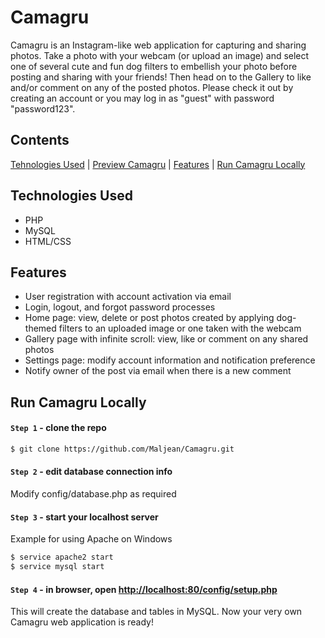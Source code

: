 # <a name="top">Camagru</a>

Camagru is an Instagram-like web application for capturing and sharing photos. Take a photo with your webcam (or upload an image) and select one of several cute and fun dog filters to embellish your photo before posting and sharing with your friends! Then head on to the Gallery to like and/or comment on any of the posted photos. Please check it out by creating an account or you may log in as "guest" with password "password123". 

## Contents

[Tehnologies Used](#technology) | [Preview Camagru](#preview) | [Features](#features) | [Run Camagru Locally](#run)

## <a name="technology">Technologies Used</a>

* PHP
* MySQL
* HTML/CSS

## <a name="features">Features</a>

* User registration with account activation via email
* Login, logout, and forgot password processes
* Home page: view, delete or post photos created by applying dog-themed filters to an uploaded image or one taken with the webcam
* Gallery page with infinite scroll: view, like or comment on any shared photos
* Settings page: modify account information and notification preference
* Notify owner of the post via email when there is a new comment

## <a name="run">Run Camagru Locally</a>

#### `Step 1` - clone the repo
  
```bash
$ git clone https://github.com/Maljean/Camagru.git
```

#### `Step 2` - edit database connection info
  
Modify config/database.php as required

#### `Step 3` - start your localhost server 
 
Example for using Apache on Windows

```bash
$ service apache2 start
$ service mysql start
```

#### `Step 4` - in browser, open [http://localhost:80/config/setup.php](http://localhost:80/config/setup.php)

This will create the database and tables in MySQL. Now your very own Camagru web application is ready!
